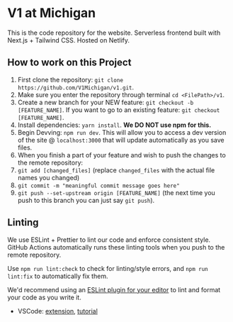 # V1 at Michigan

This is the code repository for the website. Serverless frontend built with Next.js + Tailwind CSS. Hosted on Netlify.

## How to work on this Project

1. First clone the repository: `git clone https://github.com/V1Michigan/v1.git`.
2. Make sure you enter the repository through terminal `cd <FilePath>/v1`.
3. Create a new branch for your NEW feature: `git checkout -b [FEATURE_NAME]`. If you want to go to an existing feature: `git checkout [FEATURE_NAME]`.
4. Install dependencies: `yarn install`. **We DO NOT use npm for this.**
5. Begin Devving: `npm run dev`. This will allow you to access a dev version of the site @ `localhost:3000` that will update automatically as you save files.
6. When you finish a part of your feature and wish to push the changes to the remote repository:
7. `git add [changed_files]` (replace `changed_files` with the actual file names you changed)
8. `git commit -m "meaningful commit message goes here"`
9. `git push --set-upstream origin [FEATURE_NAME]` (the next time you push to this branch you can just say `git push`).

## Linting

We use ESLint + Prettier to lint our code and enforce consistent style. GitHub Actions automatically runs these linting tools when you push to the remote repository.

Use `npm run lint:check` to check for linting/style errors, and `npm run lint:fix` to automatically fix them.

We'd recommend using an [ESLint plugin for your editor](https://eslint.org/docs/user-guide/integrations) to lint and format your code as you write it.
- VSCode: [extension](https://marketplace.visualstudio.com/items?itemName=dbaeumer.vscode-eslint), [tutorial](https://www.digitalocean.com/community/tutorials/linting-and-formatting-with-eslint-in-vs-code)

